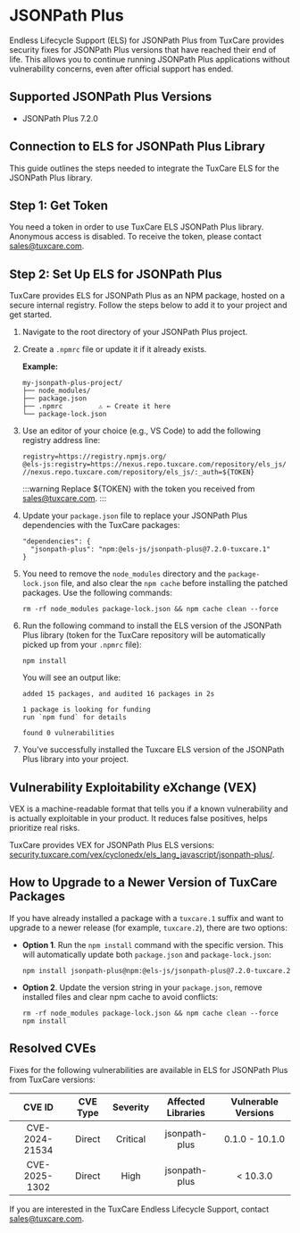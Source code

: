 # JSONPath Plus

Endless Lifecycle Support (ELS) for JSONPath Plus from TuxCare provides security fixes for JSONPath Plus versions that have reached their end of life. This allows you to continue running JSONPath Plus applications without vulnerability concerns, even after official support has ended.

## Supported JSONPath Plus Versions

* JSONPath Plus 7.2.0

## Connection to ELS for JSONPath Plus Library

This guide outlines the steps needed to integrate the TuxCare ELS for the JSONPath Plus library.

## Step 1: Get Token

You need a token in order to use TuxCare ELS JSONPath Plus library. Anonymous access is disabled. To receive the token, please contact [sales@tuxcare.com](mailto:sales@tuxcare.com).

## Step 2: Set Up ELS for JSONPath Plus

TuxCare provides ELS for JSONPath Plus as an NPM package, hosted on a secure internal registry. Follow the steps below to add it to your project and get started.

1. Navigate to the root directory of your JSONPath Plus project.
2. Create a `.npmrc` file or update it if it already exists.

   **Example:**

   ```text
   my-jsonpath-plus-project/
   ├── node_modules/
   ├── package.json
   ├── .npmrc         ⚠️ ← Create it here
   └── package-lock.json
   ```

3. Use an editor of your choice (e.g., VS Code) to add the following registry address line:

   <CodeWithCopy>

   ```text
   registry=https://registry.npmjs.org/
   @els-js:registry=https://nexus.repo.tuxcare.com/repository/els_js/
   //nexus.repo.tuxcare.com/repository/els_js/:_auth=${TOKEN}
   ```

   </CodeWithCopy>

   :::warning
   Replace ${TOKEN} with the token you received from [sales@tuxcare.com](mailto:sales@tuxcare.com).
   :::

4. Update your `package.json` file to replace your JSONPath Plus dependencies with the TuxCare packages:

   <CodeWithCopy>

   ```text
   "dependencies": {
     "jsonpath-plus": "npm:@els-js/jsonpath-plus@7.2.0-tuxcare.1"
   }
   ```

   </CodeWithCopy>

5. You need to remove the `node_modules` directory and the `package-lock.json` file, and also clear the `npm cache` before installing the patched packages. Use the following commands:
   
   <CodeWithCopy>

   ```text
   rm -rf node_modules package-lock.json && npm cache clean --force
   ```

   </CodeWithCopy>

6. Run the following command to install the ELS version of the JSONPath Plus library (token for the TuxCare repository will be automatically picked up from your `.npmrc` file):

   <CodeWithCopy>

   ```text
   npm install
   ```

   </CodeWithCopy>

   You will see an output like:

   ```text
   added 15 packages, and audited 16 packages in 2s

   1 package is looking for funding
   run `npm fund` for details

   found 0 vulnerabilities
   ```

7. You've successfully installed the Tuxcare ELS version of the JSONPath Plus library into your project.

## Vulnerability Exploitability eXchange (VEX) 

VEX is a machine-readable format that tells you if a known vulnerability and is actually exploitable in your product. It reduces false positives, helps prioritize real risks.

TuxCare provides VEX for JSONPath Plus ELS versions: [security.tuxcare.com/vex/cyclonedx/els_lang_javascript/jsonpath-plus/](https://security.tuxcare.com/vex/cyclonedx/els_lang_javascript/jsonpath-plus/).

## How to Upgrade to a Newer Version of TuxCare Packages

If you have already installed a package with a `tuxcare.1` suffix and want to upgrade to a newer release (for example, `tuxcare.2`), there are two options:

* **Option 1**. Run the `npm install` command with the specific version. This will automatically update both `package.json` and `package-lock.json`:

  <CodeWithCopy>

  ```text
  npm install jsonpath-plus@npm:@els-js/jsonpath-plus@7.2.0-tuxcare.2
  ```

  </CodeWithCopy>

* **Option 2**. Update the version string in your `package.json`, remove installed files and clear npm cache to avoid conflicts:

  <CodeWithCopy>

  ```text
  rm -rf node_modules package-lock.json && npm cache clean --force
  npm install
  ```

  </CodeWithCopy>

## Resolved CVEs

Fixes for the following vulnerabilities are available in ELS for JSONPath Plus from TuxCare versions:

| CVE ID         | CVE Type | Severity | Affected Libraries | Vulnerable Versions |
| :------------: | :------: |:--------:|:------------------:| :----------------: |
| CVE-2024-21534 | Direct   | Critical | jsonpath-plus     | 0.1.0 - 10.1.0    |
| CVE-2025-1302  | Direct   | High     | jsonpath-plus     | < 10.3.0          |

If you are interested in the TuxCare Endless Lifecycle Support, contact [sales@tuxcare.com](mailto:sales@tuxcare.com).

